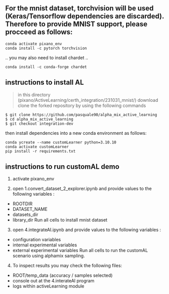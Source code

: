 ## For the mnist dataset, torchvision will be used (Keras/Tensorflow dependencies are discarded). Therefore to provide MNIST support, please procceed as follows:
```Pixano
conda activate pixano_env
conda install -c pytorch torchvision 
```
.. you may also need to install chardet ..
```
conda install -c conda-forge chardet
```

## instructions to install AL

> in this directory (pixano/ActiveLearning/certh_integration/231031_mnist/) download clone the forked repository by using the following commands
```customLearner
$ git clone https://github.com/pasquale90/alpha_mix_active_learning
$ cd alpha_mix_active_learning
$ git checkout integration-dev
```
then install dependencies into a new conda environment as follows:
```
conda ycreate --name customLearner python=3.10.10
conda activate customLearner
pip install -r requirements.txt
```

## instructions to run customAL demo

1. activate pixano_env

2. open 1.convert_dataset_2_explorer.ipynb and provide values to the following variables : 
- ROOTDIR
- DATASET_NAME
- datasets_dir
- library_dir
Run all cells to install mnist dataset 


3. open 4.integrateAI.ipynb and provide values to the following variables : 
- configuration variables
- internal experimental variables
- external experimental variables
Run all cells to run the customAL scenario using alphamix sampling.


4. To inspect results you may check the following files:
- ROOT/temp_data (accuracy / samples selected)
- console out at the 4.interateAl program
- logs within activeLearning module